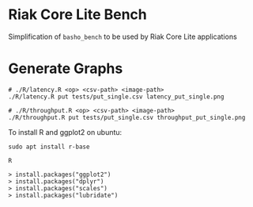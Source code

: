 # Riak Core Lite Bench

Simplification of `basho_bench` to be used by Riak Core Lite applications

# Generate Graphs

```
# ./R/latency.R <op> <csv-path> <image-path>
./R/latency.R put tests/put_single.csv latency_put_single.png

# ./R/throughput.R <op> <csv-path> <image-path>
./R/throughput.R put tests/put_single.csv throughput_put_single.png
```

To install R and ggplot2 on ubuntu:

```
sudo apt install r-base

R

> install.packages("ggplot2")
> install.packages("dplyr")
> install.packages("scales")
> install.packages("lubridate")
```
